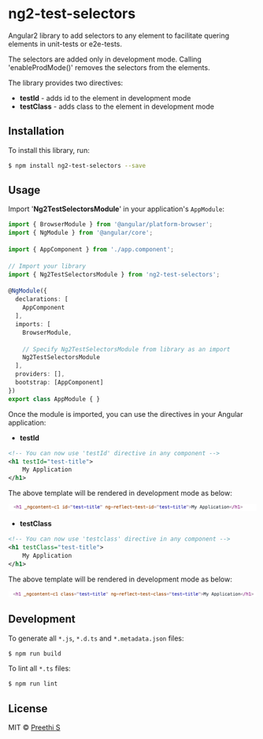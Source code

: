 # ng2-test-selectors
Angular2 library to add selectors to any element  to facilitate quering elements in unit-tests or e2e-tests. 

The selectors are added only in development mode. 
Calling 'enableProdMode()' removes the selectors from the elements.

The library provides two directives:
 * **testId** - adds id to the element in development mode
 * **testClass** - adds class to the element in development mode

## Installation

To install this library, run:

```bash
$ npm install ng2-test-selectors --save
```

## Usage

Import '**Ng2TestSelectorsModule**' in your application's `AppModule`:

```typescript
import { BrowserModule } from '@angular/platform-browser';
import { NgModule } from '@angular/core';

import { AppComponent } from './app.component';

// Import your library
import { Ng2TestSelectorsModule } from 'ng2-test-selectors';

@NgModule({
  declarations: [
    AppComponent
  ],
  imports: [
    BrowserModule,

    // Specify Ng2TestSelectorsModule from library as an import
    Ng2TestSelectorsModule
  ],
  providers: [],
  bootstrap: [AppComponent]
})
export class AppModule { }
```

Once the module is imported, you can use the directives in your Angular application:

* **testId**
```xml
<!-- You can now use 'testId' directive in any component -->
<h1 testId="test-title">
    My Application
</h1>
```
The above template will be rendered in development mode as below:

![testId](/testId.jpg)


* **testClass**
```xml
<!-- You can now use 'testclass' directive in any component -->
<h1 testClass="test-title">
    My Application
</h1>
```
The above template will be rendered in development mode as below:

![testClass](/testClass.jpg)

## Development

To generate all `*.js`, `*.d.ts` and `*.metadata.json` files:

```bash
$ npm run build
```

To lint all `*.ts` files:

```bash
$ npm run lint
```

## License

MIT © [Preethi S](mailto:preethi.ms34@gmail.com)
